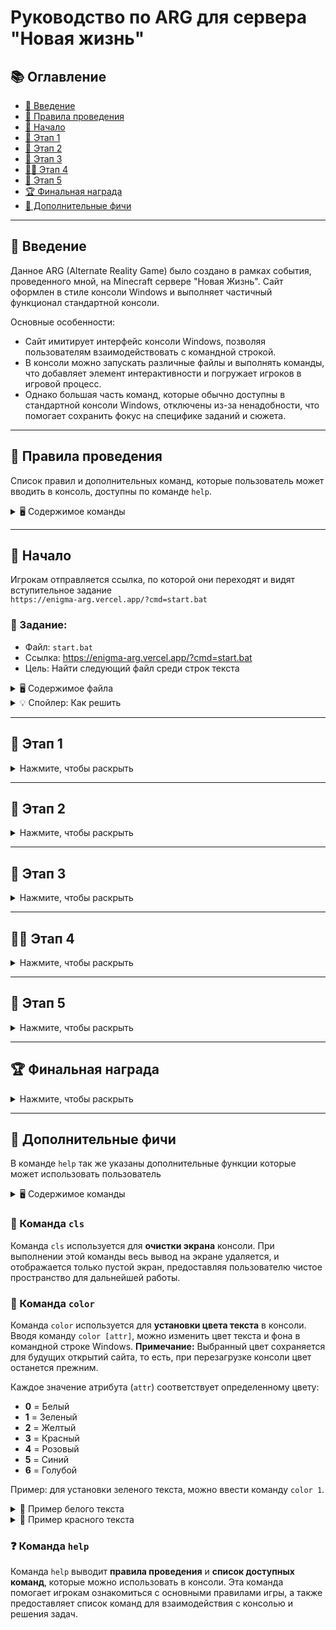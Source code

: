 # Руководство по ARG для сервера "Новая жизнь"

## 📚 Оглавление

- [📌 Введение](#введение)
- [📖 Правила проведения](#правила)
- [🚀 Начало](#начало)
- [🔑 Этап 1](#этап-1)
- [🧩 Этап 2](#этап-2)
- [🔢 Этап 3](#этап-3)
- [🕵️‍♂️ Этап 4](#этап-4)
- [🎯 Этап 5](#этап-5)
- [🏆 Финальная награда](#награда)
- [🧰 Дополнительные фичи](#фичи)

---

## <a name="введение">📌 Введение</a>

Данное ARG (Alternate Reality Game) было создано в рамках события, проведенного мной, на Minecraft сервере "Новая Жизнь".
Сайт оформлен в стиле консоли Windows и выполняет частичный функционал стандартной консоли.

Основные особенности:

- Сайт имитирует интерфейс консоли Windows, позволяя пользователям взаимодействовать с командной строкой.
- В консоли можно запускать различные файлы и выполнять команды, что добавляет элемент интерактивности и погружает игроков в игровой процесс.
- Однако большая часть команд, которые обычно доступны в стандартной консоли Windows, отключены из-за ненадобности, что помогает сохранить фокус на специфике заданий и сюжета.

---

## <a name="правила">📖 Правила проведения</a>

Список правил и дополнительных команд, которые пользователь может вводить в консоль, доступны по команде `help`.

<details>
  <summary>🖥️ Содержимое команды</summary>
  <img src="https://github.com/user-attachments/assets/d56031f8-0221-4d76-a1a3-fea3f532705e" alt="help">
</details>

---

## <a name="начало">🚀 Начало</a>

Игрокам отправляется ссылка, по которой они переходят и видят вступительное задание  
`https://enigma-arg.vercel.app/?cmd=start.bat`

### 📜 Задание:

- Файл: `start.bat`
- Ссылка: https://enigma-arg.vercel.app/?cmd=start.bat
- Цель: Найти следующий файл среди строк текста

<details>
  <summary>🖥️ Содержимое файла</summary>
  <img src="https://github.com/user-attachments/assets/c3863d30-12fe-44fe-a02b-3b5155f9a9f3" alt="start.bat">
</details>

<details>
  <summary>💡 Спойлер: Как решить</summary>
  
  1. Выделяем текст сообщения
  2. Копируем название файла следующего задания
  3. Используем его: `key-1.bat`
  <img src="https://github.com/user-attachments/assets/1c039035-44b7-4a28-9706-9f9330f77a74" alt="start.bat">
</details>

---

## <a name="этап-1">🔑 Этап 1</a>

<details>
<summary>Нажмите, чтобы раскрыть</summary>

### 📜 Задание:

- Файл: `key-1.bat`
- Ссылка: https://enigma-arg.vercel.app/?cmd=key-1.bat
- Цель: Понять какие числа необходимо выбрать, найти их сумму и умножить на количество чисел

<details>
  <summary>🖥️ Содержимое файла</summary>
  <img src="https://github.com/user-attachments/assets/83a2bd9f-1e7f-4457-bf7f-19593a851619" alt="key-1.bat">
</details>

<details>
  <summary>💡 Спойлер: Как решить</summary>
  
  1. Ищем все заглавные буквы которые выбиваются из основного текста (Из букв можно составить слово ЗАГАДКА)
  2. Находим [порядковый номер буквы](https://planetcalc.ru/3514/) в алфавите
  3. Суммируем каждый порядковый номер (9+1+4+1+5+12+1 = 33)
  4. Умножаем их на количество букв (33 * 7 = 231)
  5. Вводим ответ: `key-1.bat 231`
  <img src="https://github.com/user-attachments/assets/bc0cfdcb-1511-464b-a27d-f060a6b43745" alt="key-1.bat">
</details>
</details>

---

## <a name="этап-2">🧩 Этап 2</a>

<details>
  <summary>Нажмите, чтобы раскрыть</summary>
  
  ### 📜 Задание:
* Файл: `key-2-hashed.bat`
* Ссылка: https://enigma-arg.vercel.app/?cmd=key-2-hashed.bat
* Цель: Преобразовать строку с числами в знаменитую фразу Цезаря

<details>
  <summary>🖥️ Содержимое файла</summary>
  <img src="https://github.com/user-attachments/assets/3ba0c334-f31b-4cc5-9e89-2b5ff2f5e06c" alt="key-2-hashed.bat">
</details>

<details>
  <summary>💡 Спойлер: Как решить</summary>

1. Преобразовываем набор чисел в строку букв по [порядковому номеру букв](https://planetcalc.ru/3514/) (ЩЪТВОХ, ЭЛТНОХ, ЩШКОНТХ)
2. Используя [шифр Цезаря](https://planetcalc.ru/1434/) расшифровываем послание
3. Вводим ответ: `key-2-hashed.bat ПРИШЕЛ, УВИДЕЛ, ПОБЕДИЛ`
<img src="https://github.com/user-attachments/assets/f262028d-29ca-45fb-971e-9b6e4cfcf723" alt="key-2-hashed.bat">
</details>
</details>

---

## <a name="этап-3">🔢 Этап 3</a>

<details>
  <summary>Нажмите, чтобы раскрыть</summary>
  
  ### 📜 Задание:
* Файл: `key-3-secured.bat`
* Ссылка: https://enigma-arg.vercel.app/?cmd=key-3-secured.bat
* Цель: Преобразовать строку с символами в ссылку

<details>
  <summary>🖥️ Содержимое файла</summary>
  <img src="https://github.com/user-attachments/assets/ac5c6263-3377-4e0b-8320-065b15d67767" alt="key-3-secured.bat">
</details>

<details>
  <summary>💡 Спойлер: Как решить</summary>

1. Используя клавиатуру сдвигаем цифры в числе вправо тем самым получив простые числа `12 26 32 => 23 37 43`
2. По такому же принципу сдвигаем все символы в тексте `swwo_axykj_iuk.ibuib/gevb => deep_sculk_oil.onion/hrbn`
3. Либо используем [специальный сайт](https://www.dcode.fr/keyboard-shift-cipher) который сам расшифрует эту строку
4. Вводим ответ: `key-3-secured.bat deep_sculk_oil.onion/hrbn`
<img src="https://github.com/user-attachments/assets/9aa2a25d-adad-4216-be3f-4a80f8d9fdca" alt="key-3-secured.bat">
</details>
</details>

---

## <a name="этап-4">🕵️‍♂️ Этап 4</a>

<details>
  <summary>Нажмите, чтобы раскрыть</summary>
  
  ### 📜 Задание:
* Файл: `key-4-crypted.bat`
* Ссылка: https://enigma-arg.vercel.app/?cmd=key-4-crypted.bat
* Цель: Используя сайты в сети Tor отыскать финальный файл

<details>
  <summary>🖥️ Содержимое файла</summary>
  <img src="https://github.com/user-attachments/assets/dc5ea080-d12f-424f-982f-d3e36a007898" alt="key-4-crypted.bat">
</details>

<details>
  <summary>💡 Спойлер: Как решить</summary>

1. Используем уже имеющуюся ссылку `key-4-crypted.bat deep_sculk_oil.onion/hrbn`

<details>
  <summary>🔗 Первый сайт</summary>
  <img src="https://github.com/user-attachments/assets/9f2c9c5b-71a0-4961-8b94-335056c87e6f" alt="key-4-crypted.bat">
</details>

2. На открывшимся сайте нажимаем на ссылку ведущую на специальную [группу вк](https://vk.com/enigma2347) созданную для ARG
3. Обращаем внимание на описание группы где написана подсказка "Шифр Виженера", так же там указан ключ для расшифровки

<details>
  <summary>🔗 Описание группы</summary>
  <img src="https://github.com/user-attachments/assets/b99f8f98-8ef3-4585-b5c9-81bc417e6325" alt="key-4-crypted.bat">
</details>

4. Копируем зашифрованную ссылку из группы `hrmv_ecyys_uul.saquz/hvov*ggtl=qqxqcxvdk-7`

<details>
  <summary>🔗 Контент группы</summary>
  <img src="https://github.com/user-attachments/assets/8ca0dd44-0386-4e6a-847e-7c8ecb62dd95" alt="key-4-crypted.bat">
</details>

5. Используя сайт с [шифром Виженера](https://planetcalc.ru/2468/) преобразовываем ссылку в ее первоначальный вид
6. Вводим новую ссылку в консоль `key-4-crypted.bat deep_sculk_oil.onion/hrbn*auth=directive-7n`

<details>
  <summary>🔗 Второй сайт</summary>
  <img src="https://github.com/user-attachments/assets/95781d6a-73e4-4d43-8e52-0bdd50e6fe97" alt="key-4-crypted.bat">
</details>

7. Открываем картинку и находим на ней название файла:
   - **7.1.** Скачиваем картинку и открываем ее
   - **7.2.** Внимательно рассматриваем картинку и находим на ней название файла `key-5-XX-XX-XX-XX.bat`
   - **7.3.** Повышаем контрастность, чтобы сделать текст более заметным, если текст не видно
8. На сервере "Новая жизнь" добираемся до координат указанных на сайте `X-95.5130, Z488.4790`

<details>
  <summary>🗺️ Локация с сервера</summary>
  <img src="https://github.com/user-attachments/assets/62bfbcaf-82ad-4201-833d-b154df1220c8" alt="key-4-crypted.bat">
</details>

8. Заменяем XX в названии файла на цифры указанные на сервере
9. Используем файл: `key-5-25-14-99-37.bat`
</details>
</details>

---

## <a name="этап-5">🎯 Этап 5</a>

<details>
  <summary>Нажмите, чтобы раскрыть</summary>
  
  ### 📜 Задание:
* Файл: `key-5-25-14-99-37.bat`
* Ссылка: https://enigma-arg.vercel.app/?cmd=key-5-25-14-99-37.bat
* Цель: Добраться до финальной загадки и отыскать приз

<details>
  <summary>🖥️ Содержимое файла</summary>
  <img src="https://github.com/user-attachments/assets/b7ea53b6-139a-420b-b28e-df06a0277473" alt="key-5-25-14-99-37.bat">
</details>

<details>
  <summary>💡 Спойлер: Как решить</summary>

1. На сервере "Новая жизнь" добираемся до координат указанных в сообщении `X37 Z618`

<details>
  <summary>🗺️ Локация с сервера</summary>
  <img src="https://github.com/user-attachments/assets/71b31af0-e9ab-4b65-9e08-c29dcd987cfe" alt="key-5-25-14-99-37.bat">
</details>

2. Берем за 0 закрытый люк и за 1 открытый люк
3. Используем сайт для преобразования [бинарного кода в текст](https://decodeit.ru/binary/) и получаем координаты приза
4. Добираемся до месторасположения награды
</details>
</details>

---

## <a name="награда">🏆 Финальная награда</a>

<details>
  <summary>Нажмите, чтобы раскрыть</summary>
  
<details>
  <summary>📦 Шалкер с наградой</summary>
  <img src="https://github.com/user-attachments/assets/1ef511b2-f5c2-4a5e-8810-14f55d5775f6" alt="reward">
</details>

<details>
  <summary>📜 Книжка с поздравлениями</summary>
  <img src="https://github.com/user-attachments/assets/cb286990-3a2d-484e-a132-50902900af9c" alt="reward">
  <img src="https://github.com/user-attachments/assets/9fd73f86-649d-4c6a-ae1f-1c42788fbc83" alt="reward">
  <img src="https://github.com/user-attachments/assets/df5985a0-9a93-40fe-b9a1-50838b9cfb5e" alt="reward">
  <img src="https://github.com/user-attachments/assets/f428d7d2-80f9-4af5-bdce-5acbf61ad82f" alt="reward">
</details>
</details>

---

## <a name="фичи">🧰 Дополнительные фичи</a>

В команде `help` так же указаны дополнительные функции которые может использовать пользователь

<details>
  <summary>🖥️ Содержимое команды</summary>
  <img src="https://github.com/user-attachments/assets/d56031f8-0221-4d76-a1a3-fea3f532705e" alt="help">
</details>

### 🧹 Команда `cls`

Команда `cls` используется для **очистки экрана** консоли. При выполнении этой команды весь вывод на экране удаляется, и отображается только пустой экран, предоставляя пользователю чистое пространство для дальнейшей работы.

### 🎨 Команда `color`

Команда `color` используется для **установки цвета текста** в консоли. Вводя команду `color [attr]`, можно изменить цвет текста и фона в командной строке Windows.
**Примечание:** Выбранный цвет сохраняется для будущих открытий сайта, то есть, при перезагрузке консоли цвет останется прежним.

Каждое значение атрибута (`attr`) соответствует определенному цвету:

- **0** = Белый
- **1** = Зеленый
- **2** = Желтый
- **3** = Красный
- **4** = Розовый
- **5** = Синий
- **6** = Голубой

Пример: для установки зеленого текста, можно ввести команду `color 1`.

<details>
  <summary>🎨 Пример белого текста</summary>
  <img src="https://github.com/user-attachments/assets/4fb99931-c261-4a72-b1cf-0359af39b6c7" alt="color0">
</details>
<details>
  <summary>🎨 Пример красного текста</summary>
  <img src="https://github.com/user-attachments/assets/d491297b-664a-4e7a-a900-25a7bf814b86" alt="color3">
</details>

### ❓ Команда `help`

Команда `help` выводит **правила проведения** и **список доступных команд**, которые можно использовать в консоли. Эта команда помогает игрокам ознакомиться с основными правилами игры, а также предоставляет список команд для взаимодействия с консолью и решения задач.
